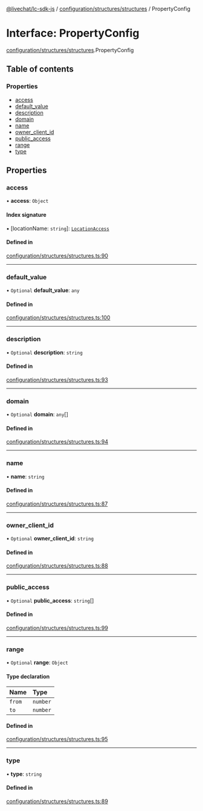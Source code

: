 [@livechat/lc-sdk-js](../README.md) / [configuration/structures/structures](../modules/configuration_structures_structures.md) / PropertyConfig

# Interface: PropertyConfig

[configuration/structures/structures](../modules/configuration_structures_structures.md).PropertyConfig

## Table of contents

### Properties

- [access](configuration_structures_structures.PropertyConfig.md#access)
- [default\_value](configuration_structures_structures.PropertyConfig.md#default_value)
- [description](configuration_structures_structures.PropertyConfig.md#description)
- [domain](configuration_structures_structures.PropertyConfig.md#domain)
- [name](configuration_structures_structures.PropertyConfig.md#name)
- [owner\_client\_id](configuration_structures_structures.PropertyConfig.md#owner_client_id)
- [public\_access](configuration_structures_structures.PropertyConfig.md#public_access)
- [range](configuration_structures_structures.PropertyConfig.md#range)
- [type](configuration_structures_structures.PropertyConfig.md#type)

## Properties

### access

• **access**: `Object`

#### Index signature

▪ [locationName: `string`]: [`LocationAccess`](configuration_structures_structures.LocationAccess.md)

#### Defined in

[configuration/structures/structures.ts:90](https://github.com/livechat/lc-sdk-js/blob/8462be9/src/configuration/structures/structures.ts#L90)

___

### default\_value

• `Optional` **default\_value**: `any`

#### Defined in

[configuration/structures/structures.ts:100](https://github.com/livechat/lc-sdk-js/blob/8462be9/src/configuration/structures/structures.ts#L100)

___

### description

• `Optional` **description**: `string`

#### Defined in

[configuration/structures/structures.ts:93](https://github.com/livechat/lc-sdk-js/blob/8462be9/src/configuration/structures/structures.ts#L93)

___

### domain

• `Optional` **domain**: `any`[]

#### Defined in

[configuration/structures/structures.ts:94](https://github.com/livechat/lc-sdk-js/blob/8462be9/src/configuration/structures/structures.ts#L94)

___

### name

• **name**: `string`

#### Defined in

[configuration/structures/structures.ts:87](https://github.com/livechat/lc-sdk-js/blob/8462be9/src/configuration/structures/structures.ts#L87)

___

### owner\_client\_id

• `Optional` **owner\_client\_id**: `string`

#### Defined in

[configuration/structures/structures.ts:88](https://github.com/livechat/lc-sdk-js/blob/8462be9/src/configuration/structures/structures.ts#L88)

___

### public\_access

• `Optional` **public\_access**: `string`[]

#### Defined in

[configuration/structures/structures.ts:99](https://github.com/livechat/lc-sdk-js/blob/8462be9/src/configuration/structures/structures.ts#L99)

___

### range

• `Optional` **range**: `Object`

#### Type declaration

| Name | Type |
| :------ | :------ |
| `from` | `number` |
| `to` | `number` |

#### Defined in

[configuration/structures/structures.ts:95](https://github.com/livechat/lc-sdk-js/blob/8462be9/src/configuration/structures/structures.ts#L95)

___

### type

• **type**: `string`

#### Defined in

[configuration/structures/structures.ts:89](https://github.com/livechat/lc-sdk-js/blob/8462be9/src/configuration/structures/structures.ts#L89)
